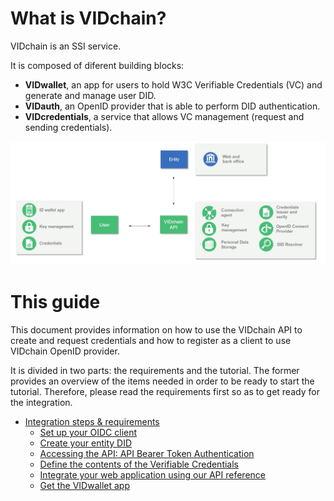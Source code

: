 
# What is VIDchain?

VIDchain is an SSI service.

It is composed of diferent building blocks:
 - **VIDwallet**, an app for users to hold W3C Verifiable Credentials (VC) and generate and manage user DID.
 - **VIDauth**, an OpenID provider that is able to perform DID authentication.
 - **VIDcredentials**, a service that allows VC management (request and sending credentials).

![vidchain-components](_media/vidchain-components.jpg)


# This guide
This document provides information on how to use the VIDchain API to create and request credentials and how to register as a client to use VIDchain OpenID provider.

It is divided in two parts: the requirements and the tutorial. The former provides an overview of the items needed in order to be ready to start the tutorial. Therefore, please read the requirements first so as to get ready for the integration.

- [Integration steps & requirements](/requirements.md)
  - [Set up your OIDC client](/requirements.md#set-up-your-oidc-client)
  - [Create your entity DID](/requirements.md#create-your-entity-did)
  - [Accessing the API: API Bearer Token Authentication](/requirements.md#client-id-and-entity-session-key-registration-prod-api-only)
  - [Define the contents of the Verifiable Credentials](/requirements.md#define-the-contents-of-the-verifiable-credentials)
  - [Integrate your web application using our API reference](/requirements.md#integrate-your-web-application-using-our-api-reference)
  - [Get the VIDwallet app](/requirements.md#get-the-vidwallet-app)




